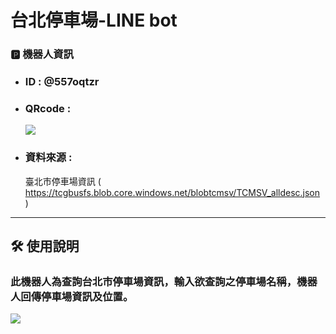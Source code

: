 #  台北停車場-LINE bot

### :parking: 機器人資訊

* ### ID : @557oqtzr 
* ### QRcode :
    ![](https://hackmd.io/_uploads/SyDF1CTwn.png)
* ### 資料來源 : 
    臺北市停車場資訊
    ( https://tcgbusfs.blob.core.windows.net/blobtcmsv/TCMSV_alldesc.json )
    

---

    
## :hammer_and_wrench: 使用說明

### 此機器人為查詢台北市停車場資訊，輸入欲查詢之停車場名稱，機器人回傳停車場資訊及位置。

![](https://hackmd.io/_uploads/rypX-RCw3.jpg)
